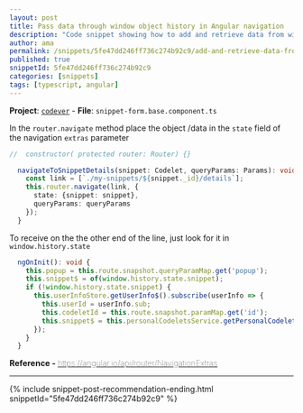 ```yaml
---
layout: post
title: Pass data through window object history in Angular navigation
description: "Code snippet showing how to add and retrieve data from window object history in Angular"
author: ama
permalink: /snippets/5fe47dd246ff736c274b92c9/add-and-retrieve-data-from-window-object-history-in-angular
published: true
snippetId: 5fe47dd246ff736c274b92c9
categories: [snippets]
tags: [typescript, angular]
---
```


**Project**: [`codever`](https://github.com/codeverland/codever) - **File**:  `snippet-form.base.component.ts`

In the `router.navigate` method place the object /data in the `state` field of the navigation `extras` parameter

```typescript
//  constructor( protected router: Router) {}

  navigateToSnippetDetails(snippet: Codelet, queryParams: Params): void {
    const link = [`./my-snippets/${snippet._id}/details`];
    this.router.navigate(link, {
      state: {snippet: snippet},
      queryParams: queryParams
    });
  }
```

To receive on the the other end of the line, just look for it in `window.history.state`

```typescript
  ngOnInit(): void {
    this.popup = this.route.snapshot.queryParamMap.get('popup');
    this.snippet$ = of(window.history.state.snippet);
    if (!window.history.state.snippet) {
      this.userInfoStore.getUserInfo$().subscribe(userInfo => {
        this.userId = userInfo.sub;
        this.codeletId = this.route.snapshot.paramMap.get('id');
        this.snippet$ = this.personalCodeletsService.getPersonalCodeletById(this.userId, this.codeletId);
      });
    }
  }
```

<span style="font-size: 0.9rem">
  <strong>Reference - </strong>
  <a href="https://angular.io/api/router/NavigationExtras" target="_blank" style="font-weight: lighter">
     https://angular.io/api/router/NavigationExtras
  </a>
</span>

<hr/>


 {% include snippet-post-recommendation-ending.html snippetId="5fe47dd246ff736c274b92c9" %}
